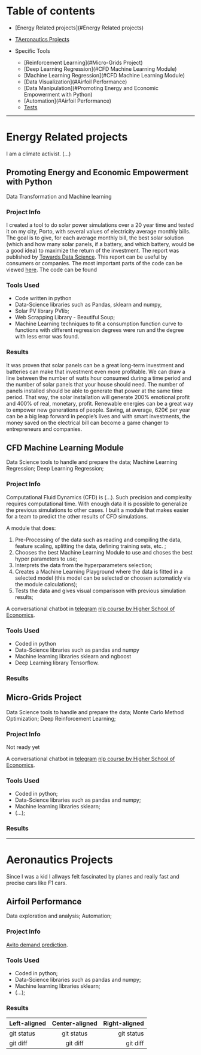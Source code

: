 
Table of contents
=================

<!--ts-->
   * [Energy Related projects](#Energy Related projects)
   * [TAeronautics Projects](#table-of-contents)

   * Specific Tools
      * [Reinforcement Learning](#Micro-Grids Project)
      * [Deep Learning Regression](#CFD Machine Learning Module)
      * [Machine Learning Regression](#CFD Machine Learning Module)
      * [Data Visualization](#Airfoil Performance)
      * [Data Manipulation](#Promoting Energy and Economic Empowerment with Python)
      * [Automation](#Airfoil Performance)
      * [Tests](#tests)

<!--te-->

---


# Energy Related projects
I am a climate activist. (...)


## Promoting Energy and Economic Empowerment with Python
Data Transformation and Machine learning

### Project Info
I created a tool to do solar power simulations over a 20 year time and tested it on my city, Porto, with several values of electricity average monthly bills. The goal is to give, for each average monthly bill, the best solar solution (which and how many solar panels, if a battery, and which battery, would be a good idea) to maximize the return of the investment.
The report was published by [Towards Data Science](https://github.com/).
This report can be useful by consumers or companies.
The most important parts of the code can be viewed [here](https://github.com/perkier/Perkier.Energy). The code can be found 

### Tools Used
- Code written in python 
- Data-Science libraries such as Pandas, sklearn and numpy, 
- Solar PV library PVlib; 
- Web Scrapping Library - Beautiful Soup;
- Machine Learning techniques to fit a consumption function curve to functions with different regression degrees were run and the degree with less error was found.

### Results
It was proven that solar panels can be a great long-term investment and batteries can make that investment even more profitable.
We can draw a line between the number of watts hour consumed during a time period and the number of solar panels that your house should need. The number of panels installed should be able to generate that power at the same time period. That way, the solar installation will generate 200% emotional profit and 400% of real, monetary, profit.
Renewable energies can be a great way to empower new generations of people. Saving, at average, 620€ per year can be a big leap forward in people’s lives and with smart investments, the money saved on the electrical bill can become a game changer to entrepreneurs and companies.


## CFD Machine Learning Module 
Data Science tools to handle and prepare the data; Machine Learning Regression; Deep Learning Regression;

### Project Info
Computational Fluid Dynamics (CFD) is (...). Such precision and complexity requires computational time. With enough data it is possible to generalize the previous simulations to other cases. I built a module that makes easier for a team to predict the other results of CFD simulations.

A module that does:
1. Pre-Processing of the data such as reading and compiling the data, feature scaling, splitting the data, defining training sets, etc. ;
2. Chooses the best Machine Learning Module to use and choses the best hyper parameters to use;
3. Interprets the data from the hyperparameters selection;
4. Creates a Machine Learning Playground where the data is fitted in a selected model (this model can be selected or choosen automaticly via the module calculations);
5. Tests the data and gives visual comparisson with previous simulation results;
 
A conversational chatbot in [telegram](http://t.me/)  [nlp course by Higher School of Economics](https://www.coursera.org/learn/language-processing/home/welcome).

### Tools Used
- Coded in python 
- Data-Science libraries such as pandas and numpy
- Machine learning libraries sklearn and ngboost 
- Deep Learning library Tensorflow.


### Results



## Micro-Grids Project
Data Science tools to handle and prepare the data; Monte Carlo Method Optimization; Deep Reinforcement Learning;

### Project Info
Not ready yet
 
A conversational chatbot in [telegram](http://t.me/)  [nlp course by Higher School of Economics](https://www.coursera.org/learn/language-processing/home/welcome).

### Tools Used
- Coded in python;
- Data-Science libraries such as pandas and numpy;
- Machine learning libraries sklearn;
- (...);



### Results




---

# Aeronautics Projects

Since I was a kid I allways felt fascinated by planes and really fast and precise cars like F1 cars. 

## Airfoil Performance 
Data exploration and analysis; Automation;

### Project Info

[Avito demand prediction](https://www.kaggle.com/c/avito-demand-prediction).

### Tools Used

- Coded in python;
- Data-Science libraries such as pandas and numpy;
- Machine learning libraries sklearn;
- (...);

### Results

| Left-aligned | Center-aligned | Right-aligned |
| :---         |     :---:      |          ---: |
| git status   | git status     | git status    |
| git diff     | git diff       | git diff      |
